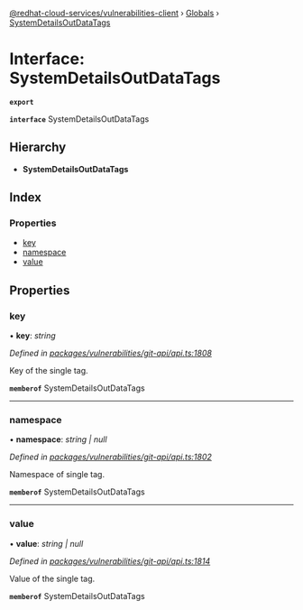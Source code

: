 [@redhat-cloud-services/vulnerabilities-client](../README.md) › [Globals](../globals.md) › [SystemDetailsOutDataTags](systemdetailsoutdatatags.md)

# Interface: SystemDetailsOutDataTags

**`export`** 

**`interface`** SystemDetailsOutDataTags

## Hierarchy

* **SystemDetailsOutDataTags**

## Index

### Properties

* [key](systemdetailsoutdatatags.md#key)
* [namespace](systemdetailsoutdatatags.md#namespace)
* [value](systemdetailsoutdatatags.md#value)

## Properties

###  key

• **key**: *string*

*Defined in [packages/vulnerabilities/git-api/api.ts:1808](https://github.com/RedHatInsights/javascript-clients/blob/master/packages/vulnerabilities/git-api/api.ts#L1808)*

Key of the single tag.

**`memberof`** SystemDetailsOutDataTags

___

###  namespace

• **namespace**: *string | null*

*Defined in [packages/vulnerabilities/git-api/api.ts:1802](https://github.com/RedHatInsights/javascript-clients/blob/master/packages/vulnerabilities/git-api/api.ts#L1802)*

Namespace of single tag.

**`memberof`** SystemDetailsOutDataTags

___

###  value

• **value**: *string | null*

*Defined in [packages/vulnerabilities/git-api/api.ts:1814](https://github.com/RedHatInsights/javascript-clients/blob/master/packages/vulnerabilities/git-api/api.ts#L1814)*

Value of the single tag.

**`memberof`** SystemDetailsOutDataTags
